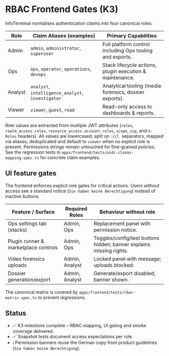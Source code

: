 # RBAC Frontend Gates (K3)

InfoTerminal normalises authentication claims into four canonical roles:

| Role     | Claim Aliases (examples)                   | Primary Capabilities                                      |
|----------|---------------------------------------------|-----------------------------------------------------------|
| Admin    | `admin`, `administrator`, `superuser`       | Full platform control including Ops tooling and exports.  |
| Ops      | `ops`, `operator`, `operations`, `devops`   | Stack lifecycle actions, plugin execution & maintenance.  |
| Analyst  | `analyst`, `intelligence_analyst`, `investigator` | Analytical tooling (media forensics, dossier exports). |
| Viewer   | `viewer`, `guest`, `read`                   | Read-only access to dashboards & reports.                 |

Role values are extracted from multiple JWT attributes (`roles`, `realm_access.roles`,
`resource_access.account.roles`, `scope`, `scp`, and `X-Roles` headers). All values are
lowercased, split on `:`/`/`/`.` separators, mapped via aliases, deduplicated and
default to `viewer` when no explicit role is present. Permissions strings remain
untouched for fine-grained policies. See the regression tests in
`apps/frontend/tests/oidc-claims-mapping.spec.ts` for concrete claim examples.

## UI feature gates

The frontend enforces explicit role gates for critical actions. Users without access see a
standard notice (`Sie haben keine Berechtigung`) instead of inactive buttons.

| Feature / Surface        | Required Roles    | Behaviour without role |
|--------------------------|-------------------|------------------------|
| Ops settings tab (stacks)| Admin, Ops        | Replacement panel with permission notice. |
| Plugin runner & marketplace controls | Admin, Ops | Toggles/config/test buttons hidden; banner explains missing rights. |
| Video forensics uploads  | Admin, Analyst    | Locked panel with message; uploads blocked. |
| Dossier generation/export| Admin, Analyst    | Generate/export disabled, banner shown. |

The canonical matrix is covered by `apps/frontend/tests/rbac-matrix.spec.ts` to prevent
regressions.

## Status

- ✅ K3 milestone complete – RBAC mapping, UI gating and smoke coverage delivered.
- ✅ Snapshot tests document access expectations per role.
- ℹ️ Permission banners reuse the German copy from product guidelines (`Sie haben keine Berechtigung`).

